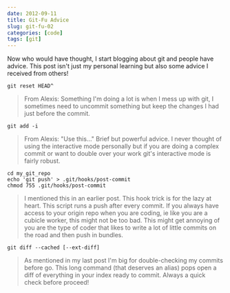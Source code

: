 ```yaml
---
date: 2012-09-11
title: Git-Fu Advice
slug: git-fu-02
categories: [code]
tags: [git]
---
```


Now who would have thought, I start blogging about git and people have advice. This post isn't just my personal learning but also some advice I received from others!

    git reset HEAD^
> From Alexis: Something I'm doing a lot is when I mess up with git, I sometimes need to uncommit something but keep the changes I had just before the commit.

    git add -i
> From Alexis: "Use this…" Brief but powerful advice. I never thought of using the interactive mode personally but if you are doing a complex commit or want to double over your work git's interactive mode is fairly robust.

    cd my_git_repo
    echo 'git push' > .git/hooks/post-commit
    chmod 755 .git/hooks/post-commit
> I mentioned this in an earlier post. This hook trick is for the lazy at heart. This script runs a push after every commit. If you always have access to your origin repo when you are coding, ie like you are a cubicle worker, this might not be too bad. This might get annoying of you are the type of coder that likes to write a lot of little commits on the road and then push in bundles.

    git diff --cached [--ext-diff]
> As mentioned in my last post I'm big for double-checking my commits before go. This long command (that deserves an alias) pops open a diff of everything in your index ready to commit. Always a quick check before proceed!
